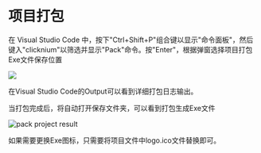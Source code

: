 # 项目打包

在 Visual Studio Code 中，按下"Ctrl+Shift+P"组合键以显示"命令面板"，然后键入"clicknium"以筛选并显示"Pack"命令。按"Enter"，根据弹窗选择项目打包Exe文件保存位置

![](D:\Repos\ClickCorp\clicknium-docs\doc\img\pack_project.gif)

在Visual Studio Code的Output可以看到详细打包日志输出。

当打包完成后，将自动打开保存文件夹，可以看到打包生成Exe文件

![pack project result](D:\Repos\ClickCorp\clicknium-docs\doc\img\pack_project_result.png)

如果需要更换Exe图标，只需要将项目文件中logo.ico文件替换即可。